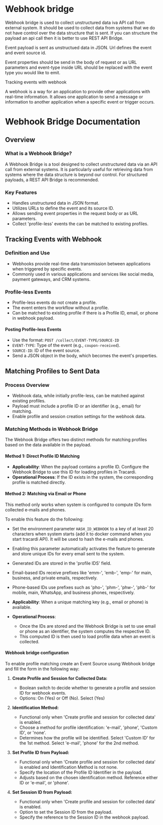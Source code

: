 # Webhook bridge

Webhook bridge is used to collect unstructured data iva API call from external system. It should be used to collect data
from systems that we do not have control over the data structure that is sent. If you can structure the payload an api
call then it is better to use REST API Bridge.

Event payload is sent as unstructued data in JSON. Url defines the event and event source id.

Event properties should be send in the body of request or as URL parameters and event-type inside URL should be replaced
with the event type you would like to emit.

Tracking events with webhook

A webhook is a way for an application to provide other applications with real-time information.
It allows one application to send a message or information to another application when a specific event or trigger
occurs.

# Webhook Bridge Documentation

## Overview

### What is a Webhook Bridge?

A Webhook Bridge is a tool designed to collect unstructured data via an API call from external systems. It is
particularly useful for retrieving data from systems where the data structure is beyond our control. For structured
payloads, a REST API Bridge is recommended.

### Key Features

- Handles unstructured data in JSON format.
- Utilizes URLs to define the event and its source ID.
- Allows sending event properties in the request body or as URL parameters.
- Collect 'profile-less' events the can be matched to existing profiles.

## Tracking Events with Webhook

### Definition and Use

- Webhooks provide real-time data transmission between applications when triggered by specific events.
- Commonly used in various applications and services like social media, payment gateways, and CRM systems.

### Profile-less Events

- Profile-less events do not create a profile.
- The event enters the workflow without a profile.
- Can be matched to existing profile if there is a Profile ID, email, or phone in webhook payload.

#### Posting Profile-less Events

- Use the format: `POST /collect/EVENT-TYPE/SOURCE-ID`
- `EVENT-TYPE`: Type of the event (e.g., `coupon-received`).
- `SOURCE-ID`: ID of the event source.
- Send a JSON object in the body, which becomes the event's properties.

## Matching Profiles to Sent Data

### Process Overview

- Webhook data, while initially profile-less, can be matched against existing profiles.
- Payload must include a profile ID or an identifier (e.g., email) for matching.
- Enable profile and session creation settings for the webhook data.

### Matching Methods in Webhook Bridge

The Webhook Bridge offers two distinct methods for matching profiles based on the data available in the payload.

#### Method 1: Direct Profile ID Matching
- **Applicability**: When the payload contains a profile ID. Configure the Webhook Bridge to use this ID for loading profiles in Tracardi.
- **Operational Process**: If the ID exists in the system, the corresponding profile is matched directly.

#### Method 2: Matching via Email or Phone
This method only works when system is configured to compute IDs form collected e-mails and phones.

To enable this feature do the following:

  - Set the environment parameter `HASH_ID_WEBHOOK` to a key of at least 20 characters when system starts (add it to docker command when you start tracardi API). It will be used to hash the e-mails and phones.
  - Enabling this parameter automatically activates the feature to generate and store unique IDs for every email sent to the system.
  - Generated IDs are stored in the 'profile IDS' field.
  - Email-based IDs receive prefixes like 'emm-', 'emb-', 'emp-' for main, business, and private emails, respectively.
  - Phone-based IDs use prefixes such as 'pho-', 'phm-', 'phw-', 'phb-' for mobile, main, WhatsApp, and business phones, respectively.

- **Applicability**: When a unique matching key (e.g., email or phone) is available.
- **Operational Process**:
  - Once the IDs are stored and the Webhook Bridge is set to use email or phone as an identifier, the system computes the respective ID.
  - This computed ID is then used to load profile data when an event is collected.

#### Webhook bridge configuration

To enable profile matching create an Event Source usung Webhook bridge and fill the form in the following way:

1. **Create Profile and Session for Collected Data:**
    - Boolean switch to decide whether to generate a profile and session ID for webhook events.
    - Options: On (Yes) or Off (No). Select (Yes)

2. **Identification Method:**
    - Functional only when 'Create profile and session for collected data' is enabled.
    - Choose a method for profile identification: 'e-mail', 'phone', 'Custom ID', or 'none'.
    - Determines how the profile will be identified. Select 'Custom ID' for the 1st method. Select 'e-mail', 'phone' for the 2nd method.

3. **Set Profile ID from Payload:**
    - Functional only when 'Create profile and session for collected data' is enabled and Identification Method is not none.
    - Specify the location of the Profile ID Identifier in the payload.
    - Adjusts based on the chosen identification method. Reference either ID or 'e-mail', or 'phone'. 

4. **Set Session ID from Payload:**
    - Functional only when 'Create profile and session for collected data' is enabled.
    - Option to set the Session ID from the payload.
    - Specify the reference to the Session ID in the webhook payload.